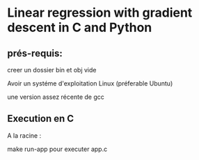# Linear regression with gradient descent in C and Python

## prés-requis: 
creer un dossier bin et obj vide

Avoir un systéme d'exploitation Linux (préferable Ubuntu)

une version assez récente de gcc

## Execution en C

A la racine : 

make run-app pour executer app.c


